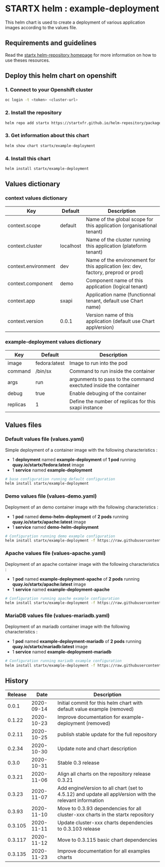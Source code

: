 # STARTX helm : example-deployment

This helm chart is used to create a deployment of various application images according to the values file.

## Requirements and guidelines

Read the [startx helm-repository homepage](https://startxfr.github.io/helm-repository) for
more information on how to use theses resources.

## Deploy this helm chart on openshift

### 1. Connect to your Openshift cluster

```bash
oc login -t <token> <cluster-url>
```

### 2. Install the repository

```bash
helm repo add startx https://startxfr.github.io/helm-repository/packages/
```

### 3. Get information about this chart

```bash
helm show chart startx/example-deployment
```

### 4. Install this chart

```bash
helm install startx/example-deployment
```

## Values dictionary

### context values dictionary

| Key                 | Default   | Description
| ------------------- | --------- | -----------------------------------------------------
| context.scope       | default   | Name of the global scope for this application (organisational tenant)
| context.cluster     | localhost | Name of the cluster running this application (plateform tenant)
| context.environment | dev       | Name of the environement for this application (ex: dev, factory, preprod or prod)
| context.component   | demo      | Component name of this application (logical tenant)
| context.app         | sxapi     | Application name (functionnal tenant, default use Chart name)
| context.version     | 0.0.1     | Version name of this application (default use Chart appVersion)

### example-deployment values dictionary

| Key       | Default       | Description
| --------- | ------------- | -----------------------------------------------------
| image     | fedora:latest | Image to run into the pod
| command   | /bin/sx       | Command to run inside the container
| args      | run           | argunments to pass to the command exectuted inside the container
| debug     | true          | Enable debuging of the container
| replicas  | 1             | Define the number of replicas for this sxapi instance

## Values files

### Default values file (values.yaml)

Simple deployment of a container image with the following characteristics :

- 1 **deployment** named **example-deployment** of **1 pod** running **quay.io/startx/fedora:latest** image
- 1 **service** named **example-deployment**

```bash
# base configuration running default configuration
helm install startx/example-deployment
```

### Demo values file (values-demo.yaml)

Deployment of an demo container image with the following characteristics :

- 1 **pod** named **demo-helm-deployment** of **2 pods**  running **quay.io/startx/apache:latest** image
- 1 **service** named **demo-helm-deployment**

```bash
# Configuration running demo example configuration
helm install startx/example-deployment -f https://raw.githubusercontent.com/startxfr/helm-repository/master/charts/example-sxapi/values-demo.yaml
```

### Apache values file (values-apache.yaml)

Deployment of an apache container image with the following characteristics :

- 1 **pod** named **example-deployment-apache** of **2 pods**  running **quay.io/startx/apache:latest** image
- 1 **service** named **example-deployment-apache**

```bash
# Configuration running apache example configuration
helm install startx/example-deployment -f https://raw.githubusercontent.com/startxfr/helm-repository/master/charts/example-sxapi/values-apache.yaml
```

### MariaDB values file (values-mariadb.yaml)

Deployment of an mariadb container image with the following characteristics :

- 1 **pod** named **example-deployment-mariadb** of **2 pods**  running **quay.io/startx/mariadb:latest** image
- 1 **service** named **example-deployment-mariadb**

```bash
# Configuration running mariadb example configuration
helm install startx/example-deployment -f https://raw.githubusercontent.com/startxfr/helm-repository/master/charts/example-sxapi/values-mariadb.yaml
```

## History

| Release | Date       | Description
| ------- | ---------- | -----------------------------------------------------
| 0.0.1   | 2020-09-14 | Initial commit for this helm chart with default value example (removed)
| 0.1.22  | 2020-10-23 | Improve documentation for example-deployment (removed)
| 0.2.11  | 2020-10-25 | publish stable update for the full repository
| 0.2.34  | 2020-10-30 | Update note and chart description
| 0.3.0   | 2020-10-31 | Stable 0.3 release
| 0.3.21  | 2020-11-06 | Align all charts on the repository release 0.3.21
| 0.3.23  | 2020-11-07 | Add engineVersion to all chart (set to 4.5.12) and update all appVersion with the relevant information
| 0.3.93  | 2020-11-10 | Move to 0.3.93 dependencies for all cluster-xxx charts in the startx repository
| 0.3.105  | 2020-11-11 | Update cluster-xxx charts dependencies to 0.3.103 release
| 0.3.117  | 2020-11-12 | Move to 0.3.115 basic chart dependencies
| 0.3.135  | 2020-11-23 | Improve documentation for all examples charts
